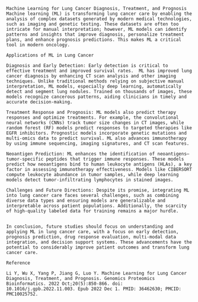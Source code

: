 <!--StartFragment-->

    Machine Learning for Lung Cancer Diagnosis, Treatment, and Prognosis
    Machine learning (ML) is transforming lung cancer care by enabling the analysis of complex datasets generated by modern medical technologies, such as imaging and genetic testing. These datasets are often too intricate for manual interpretation; however, ML models can identify patterns and insights that improve diagnosis, personalize treatment plans, and enhance prognosis predictions. This makes ML a critical tool in modern oncology.

    Applications of ML in Lung Cancer

    Diagnosis and Early Detection: Early detection is critical to effective treatment and improved survival rates.  ML has improved lung cancer diagnosis by enhancing CT scan analysis and other imaging techniques. Unlike traditional methods relying on subjective manual interpretation, ML models, especially deep learning, automatically detect and segment lung nodules. Trained on thousands of images, these models recognize cancerous patterns, aiding clinicians in timely and accurate decision-making.

    Treatment Response and Prognosis: ML models also predict therapy responses and optimize treatments. For example, the convolutional neural networks (CNNs) track tumor size changes in CT images, while random forest (RF) models predict responses to targeted therapies like EGFR inhibitors. Prognostic models incorporate genetic mutations and multi-omics data to predict survival. ML also advances immunotherapy by using immune sequencing, imaging signatures, and CT scan features.

    Neoantigen Prediction: ML enhances the identification of neoantigens—tumor-specific peptides that trigger immune responses. These models predict how neoantigens bind to human leukocyte antigens (HLAs), a key factor in assessing immunotherapy effectiveness. Models like CIBERSORT compute leukocyte abundance in tumor samples, while deep learning models detect tumor-infiltrating lymphocytes in stained images.

    Challenges and Future Directions: Despite its promise, integrating ML into lung cancer care faces several challenges, such as combining diverse data types and ensuring models are generalizable and interpretable across patient populations. Additionally, the scarcity of high-quality labeled data for training remains a major hurdle.


    In conclusion, future studies should focus on understanding and applying ML in lung cancer care, with a focus on early detection, prognosis prediction, drug response evaluation, multi-modal data integration, and decision support systems. These advancements have the potential to considerably improve patient outcomes and transform lung cancer care.

    Reference

    Li Y, Wu X, Yang P, Jiang G, Luo Y. Machine Learning for Lung Cancer Diagnosis, Treatment, and Prognosis. Genomics Proteomics Bioinformatics. 2022 Oct;20(5):850-866. doi: 10.1016/j.gpb.2022.11.003. Epub 2022 Dec 1. PMID: 36462630; PMCID: PMC10025752.
